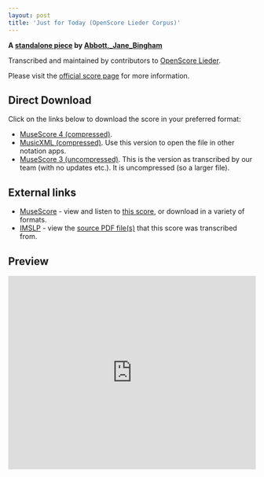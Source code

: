 ```yaml
---
layout: post
title: 'Just for Today (OpenScore Lieder Corpus)'
---
```


__A [standalone piece](https://fourscoreandmore.org/openscore/lieder/Abbott%2C_Jane_Bingham/_/) by [Abbott,_Jane_Bingham](https://fourscoreandmore.org/openscore/lieder/Abbott%2C_Jane_Bingham)__

Transcribed and maintained by contributors to [OpenScore Lieder].

Please visit the [official score page] for more information.

[official score page]: https://musescore.com/openscore-lieder-corpus/scores/6583477
[OpenScore Lieder]: https://musescore.com/openscore-lieder-corpus

## Direct Download

Click on the links below to download the score in your preferred format:
- [MuseScore 4 (compressed)](https://fourscoreandmore.org/openscore/lieder/Abbott%2C_Jane_Bingham/_/Just_for_Today.mscz).
- [MusicXML (compressed)](https://fourscoreandmore.org/openscore/lieder/Abbott%2C_Jane_Bingham/_/Just_for_Today.mxl). Use this version to open the file in other notation apps.
- [MuseScore 3 (uncompressed)](https://raw.githubusercontent.com/OpenScore/Lieder/refs/heads/main/scores/Abbott%2C_Jane_Bingham/_/Just_for_Today/lc6583477.mscx). This is the version as transcribed by our team (with no updates etc.). It is uncompressed (so a larger file).

## External links

- [MuseScore] - view and listen to [this score][MuseScore], or download in a variety of formats.
- [IMSLP] - view the [source PDF file(s)][IMSLP] that this score was transcribed from.

[MuseScore]: https://musescore.com/score/6583477
[IMSLP]: https://imslp.org/wiki/Special:ReverseLookup/412044

## Preview

<iframe width="100%" height="394" src="https://musescore.com/openscore-lieder-corpus/scores/6583477/embed" frameborder="0" allowfullscreen allow="autoplay; fullscreen"></iframe>

